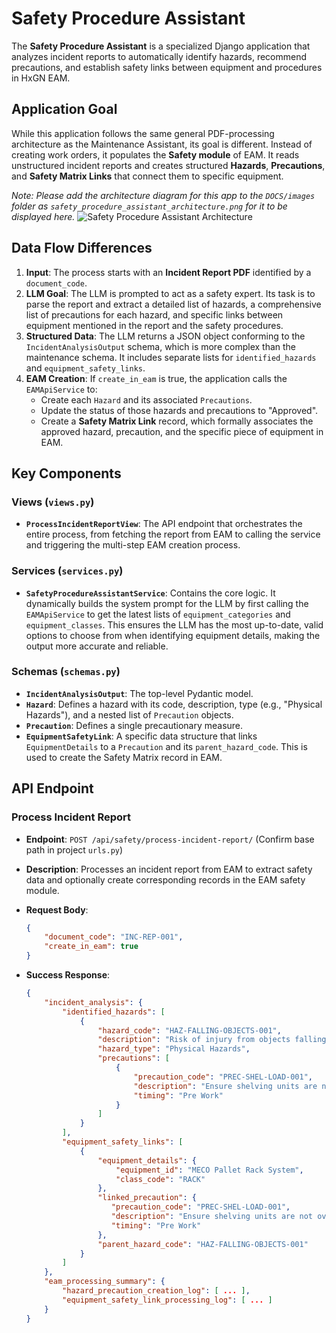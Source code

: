 # Safety Procedure Assistant

The **Safety Procedure Assistant** is a specialized Django application that analyzes incident reports to automatically identify hazards, recommend precautions, and establish safety links between equipment and procedures in HxGN EAM.

## Application Goal

While this application follows the same general PDF-processing architecture as the Maintenance Assistant, its goal is different. Instead of creating work orders, it populates the **Safety module** of EAM. It reads unstructured incident reports and creates structured **Hazards**, **Precautions**, and **Safety Matrix Links** that connect them to specific equipment.

*Note: Please add the architecture diagram for this app to the `DOCS/images` folder as `safety_procedure_assistant_architecture.png` for it to be displayed here.*
![Safety Procedure Assistant Architecture](./images/safety_procedure_assistant_architecture.png)

## Data Flow Differences

1. **Input**: The process starts with an **Incident Report PDF** identified by a `document_code`.
2. **LLM Goal**: The LLM is prompted to act as a safety expert. Its task is to parse the report and extract a detailed list of hazards, a comprehensive list of precautions for each hazard, and specific links between equipment mentioned in the report and the safety procedures.
3. **Structured Data**: The LLM returns a JSON object conforming to the `IncidentAnalysisOutput` schema, which is more complex than the maintenance schema. It includes separate lists for `identified_hazards` and `equipment_safety_links`.
4. **EAM Creation**: If `create_in_eam` is true, the application calls the `EAMApiService` to:
    - Create each `Hazard` and its associated `Precautions`.
    - Update the status of those hazards and precautions to "Approved".
    - Create a **Safety Matrix Link** record, which formally associates the approved hazard, precaution, and the specific piece of equipment in EAM.

## Key Components

### Views (`views.py`)

- **`ProcessIncidentReportView`**: The API endpoint that orchestrates the entire process, from fetching the report from EAM to calling the service and triggering the multi-step EAM creation process.

### Services (`services.py`)

- **`SafetyProcedureAssistantService`**: Contains the core logic. It dynamically builds the system prompt for the LLM by first calling the `EAMApiService` to get the latest lists of `equipment_categories` and `equipment_classes`. This ensures the LLM has the most up-to-date, valid options to choose from when identifying equipment details, making the output more accurate and reliable.

### Schemas (`schemas.py`)

- **`IncidentAnalysisOutput`**: The top-level Pydantic model.
- **`Hazard`**: Defines a hazard with its code, description, type (e.g., "Physical Hazards"), and a nested list of `Precaution` objects.
- **`Precaution`**: Defines a single precautionary measure.
- **`EquipmentSafetyLink`**: A specific data structure that links `EquipmentDetails` to a `Precaution` and its `parent_hazard_code`. This is used to create the Safety Matrix record in EAM.

## API Endpoint

### Process Incident Report

- **Endpoint**: `POST /api/safety/process-incident-report/` (Confirm base path in project `urls.py`)
- **Description**: Processes an incident report from EAM to extract safety data and optionally create corresponding records in the EAM safety module.
- **Request Body**:

    ```json
    {
        "document_code": "INC-REP-001",
        "create_in_eam": true
    }
    ```

- **Success Response**:

    ```json
    {
        "incident_analysis": {
            "identified_hazards": [
                {
                    "hazard_code": "HAZ-FALLING-OBJECTS-001",
                    "description": "Risk of injury from objects falling from improperly loaded shelves.",
                    "hazard_type": "Physical Hazards",
                    "precautions": [
                        {
                            "precaution_code": "PREC-SHEL-LOAD-001",
                            "description": "Ensure shelving units are not overloaded and items are stable.",
                            "timing": "Pre Work"
                        }
                    ]
                }
            ],
            "equipment_safety_links": [
                {
                    "equipment_details": {
                        "equipment_id": "MECO Pallet Rack System",
                        "class_code": "RACK"
                    },
                    "linked_precaution": {
                       "precaution_code": "PREC-SHEL-LOAD-001",
                       "description": "Ensure shelving units are not overloaded and items are stable.",
                       "timing": "Pre Work"
                    },
                    "parent_hazard_code": "HAZ-FALLING-OBJECTS-001"
                }
            ]
        },
        "eam_processing_summary": {
            "hazard_precaution_creation_log": [ ... ],
            "equipment_safety_link_processing_log": [ ... ]
        }
    }
    ```
